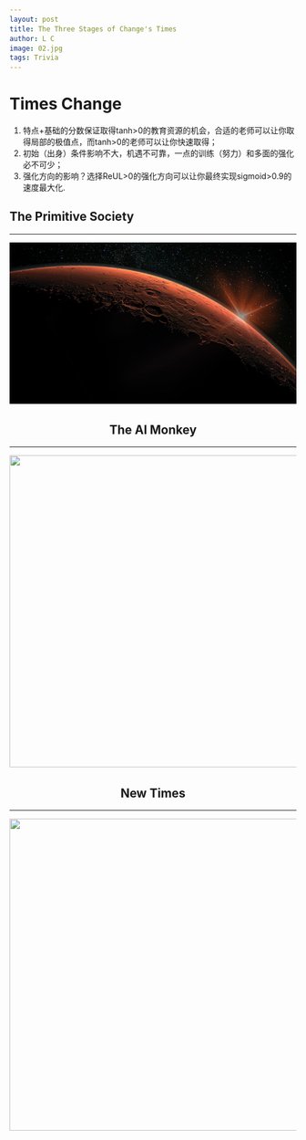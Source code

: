 ```yaml
---
layout: post
title: The Three Stages of Change's Times
author: L C
image: 02.jpg
tags: Trivia
---
```


# Times Change
1. 特点+基础的分数保证取得tanh>0的教育资源的机会，合适的老师可以让你取得局部的极值点，而tanh>0的老师可以让你快速取得；
2. 初始（出身）条件影响不大，机遇不可靠，一点的训练（努力）和多面的强化必不可少；
3. 强化方向的影响？选择ReUL>0的强化方向可以让你最终实现sigmoid>0.9的速度最大化.

## The Primitive Society  
***
<center><img src="https://github.com/banklz/banklz.github.io/blob/master/img/11.jpg?raw=true">  
  
## The AI Monkey  
***
<center><img src="https://s3.ax1x.com/2020/12/19/rNghvT.png" style="width:680px;height:547px;">  
  
## New Times  
***
<center><img src="https://s3.ax1x.com/2020/12/13/re6ARU.jpg" style="width:680px;height:547px;">


